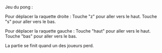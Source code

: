 Jeu du pong :

Pour déplacer la raquette droite :
Touche "z" pour aller vers le haut.
Touche "s" pour aller vers le bas.

Pour déplacer la raquette gauche :
Touche "haut" pour aller vers le haut.
Touche "bas" pour aller vers le bas.

La partie se finit quand un des joueurs perd.
